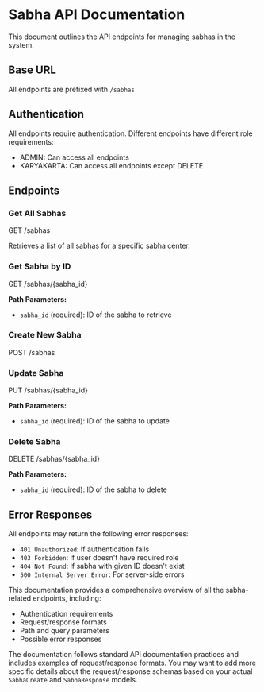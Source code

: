 # Sabha API Documentation

This document outlines the API endpoints for managing sabhas in the system.

## Base URL
All endpoints are prefixed with `/sabhas`

## Authentication
All endpoints require authentication. Different endpoints have different role requirements:
- ADMIN: Can access all endpoints
- KARYAKARTA: Can access all endpoints except DELETE

## Endpoints

### Get All Sabhas

GET /sabhas

Retrieves a list of all sabhas for a specific sabha center.

### Get Sabha by ID

GET /sabhas/{sabha_id}

**Path Parameters:**
- `sabha_id` (required): ID of the sabha to retrieve


### Create New Sabha

POST /sabhas

### Update Sabha

PUT /sabhas/{sabha_id}

**Path Parameters:**
- `sabha_id` (required): ID of the sabha to update


### Delete Sabha

DELETE /sabhas/{sabha_id}

**Path Parameters:**
- `sabha_id` (required): ID of the sabha to delete


## Error Responses
All endpoints may return the following error responses:
- `401 Unauthorized`: If authentication fails
- `403 Forbidden`: If user doesn't have required role
- `404 Not Found`: If sabha with given ID doesn't exist
- `500 Internal Server Error`: For server-side errors

This documentation provides a comprehensive overview of all the sabha-related endpoints, including:
- Authentication requirements
- Request/response formats
- Path and query parameters
- Possible error responses

The documentation follows standard API documentation practices and includes examples of request/response formats. You may want to add more specific details about the request/response schemas based on your actual `SabhaCreate` and `SabhaResponse` models.

